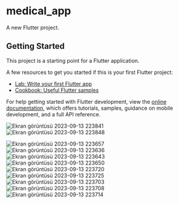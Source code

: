 # medical_app

A new Flutter project.

## Getting Started

This project is a starting point for a Flutter application.

A few resources to get you started if this is your first Flutter project:

- [Lab: Write your first Flutter app](https://docs.flutter.dev/get-started/codelab)
- [Cookbook: Useful Flutter samples](https://docs.flutter.dev/cookbook)

For help getting started with Flutter development, view the
[online documentation](https://docs.flutter.dev/), which offers tutorials,
samples, guidance on mobile development, and a full API reference.

![Ekran görüntüsü 2023-09-13 223841](https://github.com/meryemozlem/medical_app/assets/82104183/f71a5321-9e8f-403a-b310-320ab4fced89)
![Ekran görüntüsü 2023-09-13 223848](https://github.com/meryemozlem/medical_app/assets/82104183/fadbeb5d-35f0-465a-b9c7-7625a8d998ed)

![Ekran görüntüsü 2023-09-13 223657](https://github.com/meryemozlem/medical_app/assets/82104183/9586ba06-9398-425b-a0a1-51c275be683c)
![Ekran görüntüsü 2023-09-13 223636](https://github.com/meryemozlem/medical_app/assets/82104183/596bc95b-a402-42db-af24-0c11e9ba2036)
![Ekran görüntüsü 2023-09-13 223643](https://github.com/meryemozlem/medical_app/assets/82104183/97996844-ca37-4569-b602-52292494f99e)
![Ekran görüntüsü 2023-09-13 223650](https://github.com/meryemozlem/medical_app/assets/82104183/2e769c92-abeb-4eb7-888d-423426c92cee)
![Ekran görüntüsü 2023-09-13 223720](https://github.com/meryemozlem/medical_app/assets/82104183/4af52a05-0ebc-4fab-9c34-d44b5a5129a9)
![Ekran görüntüsü 2023-09-13 223725](https://github.com/meryemozlem/medical_app/assets/82104183/da9e5beb-6a09-466d-b06e-f16cbbc812e7)
![Ekran görüntüsü 2023-09-13 223703](https://github.com/meryemozlem/medical_app/assets/82104183/71ec14f5-a980-4d69-965c-fb7a888b47ed)
![Ekran görüntüsü 2023-09-13 223708](https://github.com/meryemozlem/medical_app/assets/82104183/b2d4059c-a1ae-4b81-9f7e-b2dd68029cc2)
![Ekran görüntüsü 2023-09-13 223714](https://github.com/meryemozlem/medical_app/assets/82104183/fb731d18-2d65-4ced-983d-ec9ba8cc6203)

